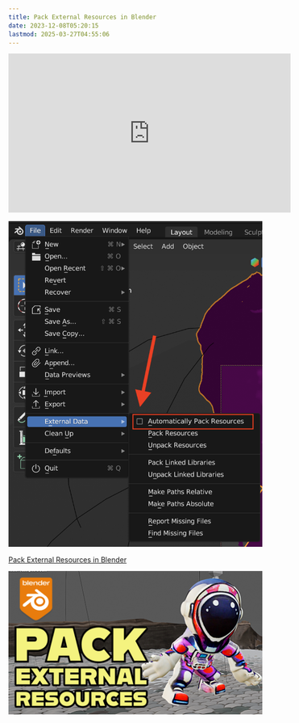 ```yaml
---
title: Pack External Resources in Blender
date: 2023-12-08T05:20:15
lastmod: 2025-03-27T04:55:06
---
```


<div class="iframe-16-9-container">
<iframe class="youTubeIframe" width="560" height="315" src="https://www.youtube.com/embed/x6H6HFBLRlU?si=Of41UorFVhAG-YBt" title="YouTube video player" frameborder="0" allow="accelerometer; autoplay; clipboard-write; encrypted-media; gyroscope; picture-in-picture; web-share" referrerpolicy="strict-origin-when-cross-origin" allowfullscreen></iframe>
</div>

[![Pack External Resources in Blender](./attachments/20231206-pack-external-resources-blender.png)](./attachments/20231206-pack-external-resources-blender.png)

[Pack External Resources in Blender](https://youtu.be/x6H6HFBLRlU)

[![Automatically Pack External Resources in Blender File Tutorial](./attachments/automatically-pack-resources-blender-thumb.jpg)](./attachments/automatically-pack-resources-blender-thumb.jpg)
